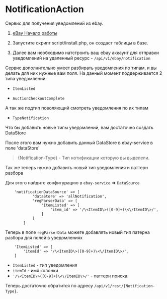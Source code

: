 # NotificationAction
Сервис для получения уведомлений из ebay.
  
1) [eBay Начало работы](Ebay.md)

2) Запустите скрипт script/install.php, он создаст таблицы в базе.

3) Далее вам необходимо натстроить ваш ebay аккаунт для отправки уведомлений на 
удаленный ресурс - `/api/v1/ebay/notification`

Cервис дополнительно умеет разбирать уведомления по типам, и вы делать для них нужные вам поля.
На данный момент поддерживается 2 типа уведомлений:

* `ItemListed`

* `AuctionCheckoutComplete`

А так же подтип поволяющий смотреть уведомления по их типам

* `TypeNotification`

Что бы добавить новые типы уведомлений, вам достаточно создать  DataStore 

После этого вам нужно добавить данный DataStore в ebay-service в поле 'dataStore' 

> {Notification-Type} - Тип нотификации которую вы выделели.

Так же теперь нужно добавить новый тип уведомления и паттерн разбора

Для этого найдите конфигурацию в `ebay-service` => `DataSource`
```
    'notificationDataSource' => [
            'dataStore' => 'allNotification',
            'regParserData' => [
                'ItemListed' => [
                    'item_id' => '/\<ItemID\>([0-9]+)\<\/ItemID\>/',
                ]
            ]
        ]
```

Теперь в поле `regParserData` можете добавлять новый тип патерна разбора для полей в уведомлениях
```
    'ItemListed' => [
        'itemId' => '/\<ItemID\>([0-9]+)\<\/ItemID\>/',
    ]
```

* `ItemListed` - тип уведомления
* `itemId` - имя колонки 
* `'/\<ItemID\>([0-9]+)\<\/ItemID\>/'` - паттерн поиска.

Теперь достаточно обратится по адресу `/api/v1/rest/{Notification-Type}`.

